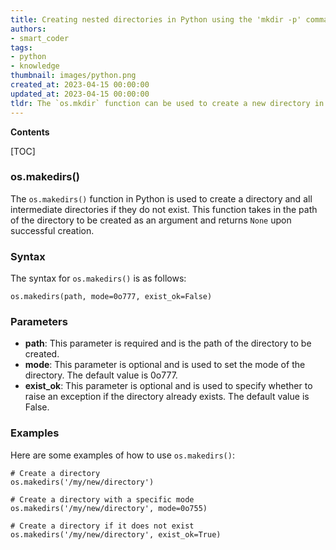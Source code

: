 ```yaml
---
title: Creating nested directories in Python using the 'mkdir -p' command
authors:
- smart_coder
tags:
- python
- knowledge
thumbnail: images/python.png
created_at: 2023-04-15 00:00:00
updated_at: 2023-04-15 00:00:00
tldr: The `os.mkdir` function can be used to create a new directory in Python.
---
```


**Contents**

[TOC]

### os.makedirs()
The `os.makedirs()` function in Python is used to create a directory and all intermediate directories if they do not exist. This function takes in the path of the directory to be created as an argument and returns `None` upon successful creation.

### Syntax
The syntax for `os.makedirs()` is as follows:
```
os.makedirs(path, mode=0o777, exist_ok=False)
```

### Parameters
* **path**: This parameter is required and is the path of the directory to be created.
* **mode**: This parameter is optional and is used to set the mode of the directory. The default value is 0o777.
* **exist_ok**: This parameter is optional and is used to specify whether to raise an exception if the directory already exists. The default value is False.

### Examples
Here are some examples of how to use `os.makedirs()`:
```
# Create a directory
os.makedirs('/my/new/directory')

# Create a directory with a specific mode
os.makedirs('/my/new/directory', mode=0o755)

# Create a directory if it does not exist
os.makedirs('/my/new/directory', exist_ok=True)
```
